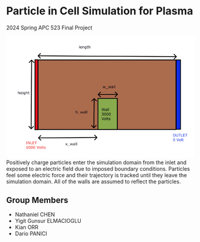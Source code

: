 # Particle in Cell Simulation for Plasma

2024 Spring APC 523 Final Project

![Problem](./problem.png)
Positively charge particles enter the simulation domain from the inlet and exposed to an electric field due to imposed boundary conditions. Particles feel some electric force and their trajectory is tracked until they leave the simulation domain. All of the walls are assumed to reflect the particles.

Group Members
---

- Nathaniel CHEN
- Yigit Gunsur ELMACIOGLU
- Kian ORR
- Dario PANICI



